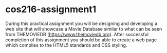 # cos216-assignment1
During this practical assignment you will be designing and developing a web site that will showcase a Movie Database similar to what can be seen from THEMOVIEDB (https://www.themoviedb.org). After successful completion of this assignment you should be able to create a web page which complies to the HTML5 standards and CSS styling. 
